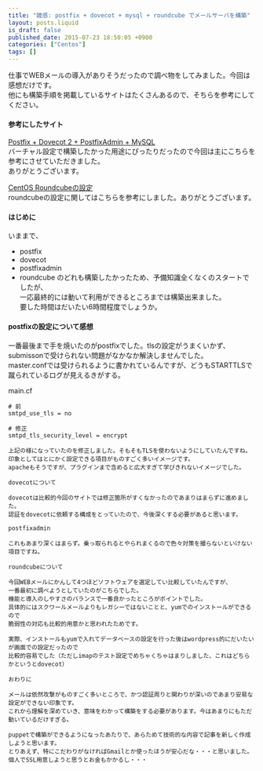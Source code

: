 ```yaml
---
title: "雑感: postfix + dovecot + mysql + roundcube でメールサーバを構築"
layout: posts.liquid
is_draft: false
published_date: 2015-07-23 18:50:05 +0900
categories: ["Centos"]
tags: []
---
```


仕事でWEBメールの導入がありそうだったので調べ物をしてみました。今回は感想だけです。  
他にも構築手順を掲載しているサイトはたくさんあるので、そちらを参考にしてください。

#### 参考にしたサイト
[Postfix + Dovecot 2 + PostfixAdmin + MySQL](http://e-garakuta.net/techinfo/doku.php/linux/postfix-virtual)  
バーチャル設定で構築したかった用途にぴったりだったので今回は主にこちらを参考にさせていただきました。  
ありがとうございます。

[CentOS Roundcubeの設定](http://www.unix-power.net/linux/roundcube.html)  
roundcubeの設定に関してはこちらを参考にしました。ありがとうございます。

#### はじめに
いままで、

- postfix
- dovecot
- postfixadmin
- roundcube
のどれも構築したかったため、予備知識全くなくのスタートでしたが、  
一応最終的には動いて利用ができるところまでは構築出来ました。  
要した時間はだいたい6時間程度でしょうか。

#### postfixの設定について感想
一番最後まで手を焼いたのがpostfixでした。tlsの設定がうまくいかず、submissonで受けられない問題がなかなか解決しませんでした。  
master.confでは受けられるように書かれているんですが、どうもSTARTTLSで蹴られているログが見えるきがする。

main.cf

    # 前
    smtpd_use_tls = no

    # 修正
    smtpd_tls_security_level = encrypt

    上記の様になっていたのを修正しました。そもそもTLSを使わないようにしていたんですね。
    印象としてはとにかく設定できる項目がものすごく多いイメージです。
    apacheもそうですが、プラグインまで含めると広大すぎて学びきれないイメージでした。

    dovecotについて

    dovecotは比較的今回のサイトでは修正箇所がすくなかったのであまりはまらずに進めました。
    認証をdovecotに依頼する構成をとっていたので、今後深くする必要があると思います。

    postfixadmin

    これもあまり深くはまらず。乗っ取られるとやられまくるので色々対策を撮らないといけない項目ですね。

    roundcubeについて

    今回WEBメールにかんして4つほどソフトウェアを選定してい比較していたんですが、
    一番最初に調べようとしていたのがこちらでした。
    機能と導入のしやすさのバランスで一番良かったところがポイントでした。
    具体的にはスクワールメールよりもレガシーではないことと、yumでのインストールができるので
    脆弱性の対応も比較的用意かと思われたためです。

    実際、インストールもyumで入れてデータベースの設定を行った後はwordpress的にだいたいが画面での設定だったので
    比較的容易でした（ただしimapのテスト設定でめちゃくちゃはまりしました、これはどちらかというとdovecot）

    おわりに

    メールは依然攻撃がものすごく多いところで、かつ認証周りと関わりが深いのであまり安易な設定ができない印象です。
    これから理解を深めていき、意味をわかって構築をする必要があります。今はあまりにもただ動いているだけすぎる。

    puppetで構築ができるようになったあたりで、あらためて技術的な内容で記事を新しく作成しようと思います。
    とりあえず、特にこだわりがなければGmailとか使ったほうが安心だな・・・と思いました。個人でSSL用意しようと思うとお金もかかるし・・・


